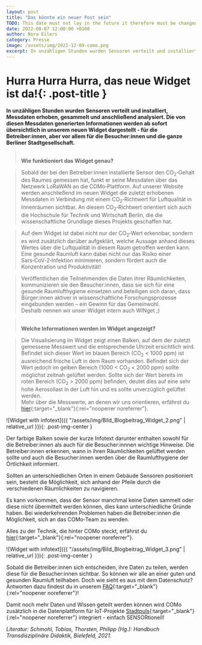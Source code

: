 ```yaml
---
layout: post
title: "Das könnte ein neuer Post sein"
TODO: This date must not lay in the future it therefore must be changed on the day the post is published 2021 -> 2022
date: 2022-08-07 12:00:00 +0100
author: Nora Eilers
category: Presse
image: /assets/img/2021-12-09-como.png
excerpt: In unzähligen Stunden wurden Sensoren verteilt und installiert, Messdaten erhoben, gesammelt und anschließend analysiert. Die von diesen Messdaten generierten Informationen werden ab sofort übersichtlich in unserem neuen Widget dargestellt - für die Betreiber:innen, aber vor allem für die Besucher:innen und die ganze Berliner Stadtgesellschaft.
---
```


# **Hurra Hurra Hurra, das neue Widget ist da!**{: .post-title }

**In unzähligen Stunden wurden Sensoren verteilt und installiert, Messdaten erhoben, gesammelt und anschließend analysiert. Die von diesen Messdaten generierten Informationen werden ab sofort übersichtlich in unserem neuen Widget dargestellt - für die Betreiber:innen, aber vor allem für die Besucher:innen und die ganze Berliner Stadtgesellschaft.**

> <br/> **Wie funktioniert das Widget genau?**

> Sobald der bei den Betreiber:innen installierte Sensor den CO<sub>2</sub>&#8209;Gehalt des Raumes gemessen hat, funkt er seine Messdaten über das Netzwerk LoRaWAN an die COMo&#8209;Plattform. Auf unserer Website werden anschließend im neuen Widget die zuletzt erhobenen Messdaten in Verbindung mit einem CO<sub>2</sub>&#8209;Richtwert für Luftqualität in Innenräumen sichtbar. An diesem CO<sub>2</sub>&#8209;Richtwert orientiert sich auch die Hochschule für Technik und Wirtschaft Berlin, die die wissenschaftliche Grundlage dieses Projekts geschaffen hat.

> Auf dem Widget ist dabei nicht nur der CO<sub>2</sub>&#8209;Wert erkennbar, sondern es wird zusätzlich darüber aufgeklärt, welche Aussage anhand dieses Wertes über die Luftqualität in diesem Raum getroffen werden kann. Eine gesunde Raumluft kann dabei nicht nur das Risiko einer Sars&#8209;CoV&#8209;2&#8209;Infektion minimieren, sondern fördert auch die Konzentration und Produktivität!

> Veröffentlichen die Teilnehmenden die Daten ihrer Räumlichkeiten, kommunizieren sie den Besucher:innen, dass sie sich für eine gesunde Raumlufthygiene einsetzen und beteiligen sich daran, dass Bürger:innen aktiver in wissenschaftliche Forschungsprozesse eingebunden werden – ein Gewinn für das Gemeinwohl.
> <br>Deshalb nennen wir unser Widget intern auch WINget ;)

> <br/> **Welche Informationen werden im Widget angezeigt?**

> Die Visualisierung im Widget zeigt einen Balken, auf dem der zuletzt gemessene Messwert und die entsprechende Uhrzeit ersichtlich wird.
> Befindet sich dieser Wert im blauen Bereich (CO<sub>2</sub> < 1000 ppm) ist ausreichend frische Luft in dem Raum vorhanden. Befindet sich der Wert jedoch im gelben Bereich (1000 < CO<sub>2</sub> < 2000 ppm) sollte
> möglichst zeitnah gelüftet werden. Sollte sich der Wert bereits im roten Bereich (CO<sub>2</sub> > 2000 ppm) befinden, deutet dies auf eine sehr hohe Aerosollast in der Luft hin und es sollte unverzüglich gelüftet werden.
> <br>Mehr über die Messwerte, an denen wir uns orientieren, erfährst du [hier](https://como-berlin.de/faq.html#h2-warum-sollte-die-co-sub-2-sub-konzentration-in-innenräumen-gemessen-werden){:target="\_blank"}{:rel="noopener noreferrer"}.

![Widget with infotext]({{ "/assets/img/Bild_Blogbeitrag_Widget_2.png" | relative_url }}){: .post-img-center }

Der farbige Balken sowie der kurze Infotext darunter enthalten sowohl für die Betreiber:innen als auch für die Besucher:innnen wichtige Hinweise. Die Betreiber:innen erkennen, wann in ihren Räumlichkeiten gelüftet werden sollte und auch die Besucher:innen werden über die Raumlufthygiene der Örtlichkeit informiert.

Sollten an unterschiedlichen Orten in einem Gebäude Sensoren positioniert sein, besteht die Möglichkeit, sich anhand der Pfeile durch die verschiedenen Räumlichkeiten zu navigieren.

Es kann vorkommen, dass der Sensor manchmal keine Daten sammelt oder diese nicht übermittelt werden können, dies kann unterschiedliche Gründe haben. Bei wiederkehrenden Problemen haben die Betreiber:innen die Möglichkeit, sich an das COMo&#8209;Team zu wenden.

Alles zu der Technik, die hinter COMo steckt, erfährst du [hier](https://como-berlin.de/faq.html#sensoren){:target="\_blank"}{:rel="noopener noreferrer"}.

![Widget with infotext]({{ "/assets/img/Bild_Blogbeitrag_Widget_3.png" | relative_url }}){: .post-img-center }

Sobald die Betreiber:innen sich entscheiden, ihre Daten zu teilen, werden diese für die Besucher:innen sichtbar. So können wir alle an einer guten und gesunden Raumluft teilhaben. Doch wie sieht es aus mit dem Datenschutz? Antworten dazu findest du in unserem [FAQ](https://como-berlin.de/faq.html#datenschutz){:target="\_blank"}{:rel="noopener noreferrer"}!

Damit noch mehr Daten und Wissen geteilt werden können wird COMo zusätzlich in die Datenplattform für IoT&#8209;Projekte [Stadtpuls](https://stadtpuls.com/COMo-Projekt/sensors){:target="\_blank"}{:rel="noopener noreferrer"} integriert - einfach SENSORtionell!

<i>Literatur:
Schmohl, Tobias, Thorsten, Philipp (Hg.): Handbuch Transdisziplinäre Didaktik, Bielefeld, 2021.
</i>
